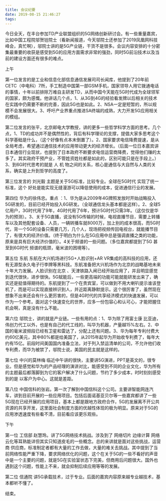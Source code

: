 ```yaml
---
title: 会议纪要
date: 2019-08-15 21:46:27
tags:
---
```


今日全天，在丰台参加TD产业联盟组织的5G网络创新研讨会。有一些重量嘉宾，比如中国工程院邬贺铨院士（看新闻报道，今天邬院士还参加了2019凤凰网科技峰会，真忙啊），邬院士讲的是5G产业链，干货不是很多。会议内容安排的十分密集最重要的收获是感受到5G的应用方面需求非常的强劲，同时5G前沿技术以及当前的建设方面还有很多的难点。

上午

第一位发言的是工业和信息化部信息通信发展司司长闻库，他提到了20年前 CETC（中电科）7所，手工制造中国第一部GSM手机，国家领导人用它拨通电话的事情，十年以前排除万难自主研发TD，从而中国今天能在5G时代成为全球领军的国家，颇为感慨。他讲话几个点，1、从3G到4G的经验看发牌以后相关的技术在实践中仍需要不断的完善，因此5G也是如此。2、NSA一定是短暂的，所以规模不会发展很大。3、呼吁产业界重点推进SA终端的成熟，大力开发5G应用相关的模组。



第二位发言的张平，北京邮电大学教授，讲的更多一些哲学科学方面的思考。几个点，1、TD的成功并不是偶然性的，背后有科学理论的支撑，提倡大家多思考这个科学基础是什么，（这个好像有点本末倒置了）。2、国家要求电信降费提速，是从全局考虑，希望通过通信技术的应用带动更大的经济增长。（后面一位日本嘉宾讲日本通信行业现状，也提到了日本政府不断要求电信运营商降费，觉得他们赚的太多了。其实政府干预产业，不管姓资姓社都是如此的，区别可能只是在手段上。）3、到6G时代思考的就是 人 机 物之间的关系，核心是通信与大自然与人类的关系，确实是上升到哲学的高度了。



第三位发言的 刘光毅 主题是关于5G标准，比较专业。全球在5G时代 实现了统一标准，这个 好处是能实现无缝漫游可以降低使用的成本，促进通信行业的发展。



第四位 华为的徐伟忠。重点 ：1、华为是从2009年4G牌照发放时开始战略投入5G研发的，目前已经开始投入6G研发。（全球通信龙头基本都是这样）。2、全球5亿用户，3G时代用了9年，4G时代用了6年，预计5G时代只需3年。（这仅仅是华为的预测）。3、关于5G直播，说没有5G传输的时候，电视直播节目，需要上转播车以及其他配套设备、人员，一辆转播车就8000万，加上别的成本很高，而5G时代，背一个5G的设备只需要几万，几个人，现场把视频传回电视台，就能播节目了，有很大的经济价值。（终于明白为什么在5G应用中总是强调直播之类的功能，原来是具有巨大经济价值的）。4关于频谱的一些问题。（多位嘉宾都提到了5G 甚至到6G时代 频谱的瓶颈，毫米波的困境等）。



第五位 东航  东航在大兴机场进行5G+人脸识别+AR VR集成的高科技的应用，还有无源型永久电子行李牌等黑科技。东航准备把大兴机场作为北京的战略基地未来十年大力发展。人脸识别在北京 、天津铁路入闸已经开始应用了，并且明显感觉到迭代很快，进步很快。5G赋能后，一些更高端的功能可能就能研发出来了，确实还是挺值得期待的。东航提到了一个在贵宾室，可以做到不用大喇叭提示谁该登机了，而是可以实现直接辨识到人，并近距离静默提示。这个很厉害了，虽然现在想象不出来还会有什么更厉害的，但是4G时代的共享经济模式的快速发展，可以作为一个参考。面对这个快速变化的世界，应多一份包容心和认可心，才能把握住机会啊，真是没有什么不能。



第六位 邬院士，讲的就是产业链。一些有用的点：1、华为除了用富士康 比亚迪，伟创力代工以外，也是有自己的代工线的，叫华为机器，产量越15%左右。2、中国的毫米波频段已经有卫星和雷达了，分配上还有问题。3、华为每年专利付费大约60亿美元，其中80%都是给美国了，从2015年起华为开始收专利费了，每年大约有15亿。前段时间美国国内准备立法，对于列入禁运清单的公司，不允许他们收专利费，而华为被禁了，邬院士说，美国的民主就是这样的。



第七位 中兴的莫林梅 临近中午讲的很快，主要讲5G演进，PPT是英文的，很专业。但是感觉和华为的产品经理的演讲对比，能感受到不同的企业文化，华为所有的主题最后都落脚到为它的客户解决了什么问题，节约了多少成本，时时刻刻感受到的是 以客户为中心。这就是差距。



第八位 中国信科的张岩。第一次了解到中国信科这个公司。主要讲智能网连汽车，讲到目前开展的一些应用项目。包括后面诺基亚贝尔等一些嘉宾都讲了一些5G现在已经开展的应用项目，基本上都是跟地方政府合作，5G的发展离不开公共资源的共享开发，这里面社会制度方面的优越性体现的极为明显。原来对于5G的应用渗透速度有些看不清，目前看应该更乐观些。



下午

第一位 工信部 赵慧玲。讲了5G网络技术挑战。涉及到了 网络切片 边缘计算 网络云化等耳熟能详但其实只知道皮毛的一些概念。总的来讲就是面对这些挑战，运营商 供应商，标准制定者都有大量的工作去做，大量的难关去挑战。其中提到了当前网络性能严重下降，要求网络优化的问题，这个在关于5G的一些不看好的声音中是一个主要的问题，就是5G在实验室状态下完美，但商用后问题很大。国外也遇到这个问题，性能上不来，就会抑制后续应用等等的发展。



第二位 信通院 讲5G承载技术，过于专业。后面的嘉宾内容原来越专业越技术，基本都听不懂了。

结束。